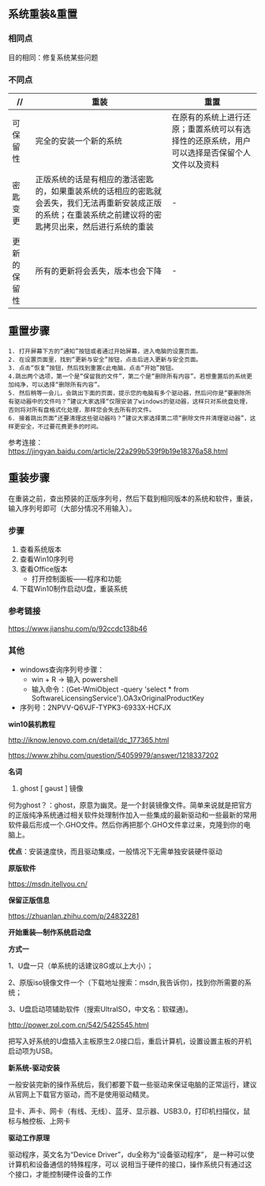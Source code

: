 ## 系统重装&重置

### 相同点

目的相同：修复系统某些问题

### 不同点

| //           | 重装                                                         | 重置                                                         |
| ------------ | ------------------------------------------------------------ | ------------------------------------------------------------ |
| 可保留性     | 完全的安装一个新的系统                                       | 在原有的系统上进行还原；重置系统可以有选择性的还原系统，用户可以选择是否保留个人文件以及资料 |
| 密匙变更     | 正版系统的话是有相应的激活密匙的，如果重装系统的话相应的密匙就会丢失，我们无法再重新安装成正版的系统；在重装系统之前建议将的密匙拷贝出来，然后进行系统的重装 | -                                                            |
| 更新的保留性 | 所有的更新将会丢失，版本也会下降                             | -                                                            |

## 重置步骤

```
1. 打开屏幕下方的“通知”按钮或者通过开始屏幕，进入电脑的设置页面。
2. 在设置页面里，找到“更新与安全”按钮，点击后进入更新与安全页面。
3. 点击“恢复”按钮，然后找到重置c此电脑，点击“开始”按钮。
4.跳出两个选项，第一个是“保留我的文件”，第二个是“删除所有内容”。若想重置后的系统更加纯净，可以选择“删除所有内容”。
5. 然后稍等一会儿，会跳出下面的页面，提示您的电脑有多个驱动器，然后问你是“要删除所有驱动器中的文件吗？”建议大家选择“仅限安装了windows的驱动器，这样只对系统盘处理，否则将对所有盘格式化处理，那样您会失去所有的文件。
6. 接着跳出页面“还要清理这些驱动器吗？”建议大家选择第二项“删除文件并清理驱动器”，这样更安全，不过要花费更多的时间。
```

参考连接： https://jingyan.baidu.com/article/22a299b539f9b19e18376a58.html



## 重装步骤

在重装之前，查出预装的正版序列号，然后下载到相同版本的系统和软件，重装，输入序列号即可（大部分情况不用输入）。



### 步骤

1. 查看系统版本
2. 查看Win10序列号
3. 查看Office版本
   - 打开控制面板——程序和功能
4. 下载Win10制作启动U盘，重装系统



### 参考链接

https://www.jianshu.com/p/92ccdc138b46



### 其他

- windows查询序列号步骤：
  - win + R -> 输入 powershell
  - 输入命令：(Get-WmiObject -query 'select * from SoftwareLicensingService').OA3xOriginalProductKey
- 序列号：2NPVV-Q6VJF-TYPK3-6933X-HCFJX



**win10装机教程**

http://iknow.lenovo.com.cn/detail/dc_177365.html

https://www.zhihu.com/question/54059979/answer/1218337202



**名词**

1. ghost [ gəust ] 镜像

何为ghost？：ghost，原意为幽灵。是一个封装镜像文件。简单来说就是把官方的正版纯净系统通过相关软件处理制作加入一些集成的最新驱动和一些最新的常用软件最后形成一个.GHO文件。然后你再把那个.GHO文件拿过来，克隆到你的电脑上。

**优点**：安装速度快，而且驱动集成，一般情况下无需单独安装硬件驱动

**原版软件**

https://msdn.itellyou.cn/

**保留正版信息**

https://zhuanlan.zhihu.com/p/24832281

**开始重装—制作系统启动盘**

**方式一**

1、U盘一只（单系统的话建议8G或以上大小）；

2、原版iso镜像文件一个（下载地址搜索：msdn,我告诉你)，找到你所需要的系统；

3、U盘启动项辅助软件（搜索UltraISO，中文名：软碟通)。

http://power.zol.com.cn/542/5425545.html

把写入好系统的U盘插入主板原生2.0接口后，重启计算机，设置设置主板的开机启动项为USB。

**新系统-驱动安装**

一般安装完新的操作系统后，我们都要下载一些驱动来保证电脑的正常运行，建议从官网上下载官方驱动，而不是使用驱动精灵。

显卡、声卡、网卡（有线、无线）、蓝牙、显示器、USB3.0，打印机扫描仪，鼠标与触控板、上网卡

**驱动工作原理**

驱动程序，英文名为“Device Driver”，du全称为“设备驱动程序”， 是一种可以使计算机和设备通信的特殊程序，可以 说相当于硬件的接口，操作系统只有通过这个接口，才能控制硬件设备的工作

